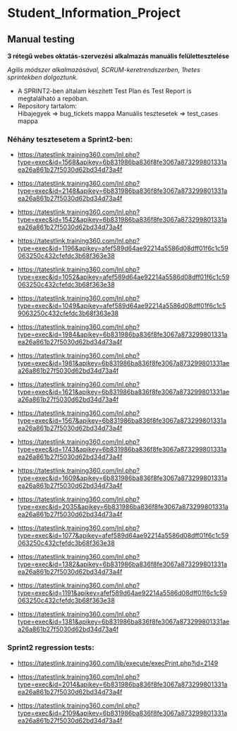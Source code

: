 # Student_Information_Project

## Manual testing

__3 rétegű webes oktatás-szervezési alkalmazás manuális felülettesztelése__  



*Agilis módszer alkalmazásával, SCRUM-keretrendszerben, 1hetes sprintekben dolgoztunk.*  

+ A SPRINT2-ben általam készített Test Plan és Test Report is megtalálható a repóban.
+ Repository tartalom:  
Hibajegyek  => bug_tickets mappa
Manuális tesztesetek  => test_cases mappa



### Néhány tesztesetem a Sprint2-ben:

+ https://tatestlink.training360.com/lnl.php?type=exec&id=1568&apikey=6b831986ba836f8fe3067a873299801331aea26a861b27f5030d62bd34d73a4f

+ https://tatestlink.training360.com/lnl.php?type=exec&id=2148&apikey=6b831986ba836f8fe3067a873299801331aea26a861b27f5030d62bd34d73a4f

+ https://tatestlink.training360.com/lnl.php?type=exec&id=1542&apikey=6b831986ba836f8fe3067a873299801331aea26a861b27f5030d62bd34d73a4f

+ https://tatestlink.training360.com/lnl.php?type=exec&id=1196&apikey=afef589d64ae92214a5586d08dff01f6c1c59063250c432cfefdc3b68f363e38

+ https://tatestlink.training360.com/lnl.php?type=exec&id=1052&apikey=afef589d64ae92214a5586d08dff01f6c1c59063250c432cfefdc3b68f363e38

+ https://tatestlink.training360.com/lnl.php?type=exec&id=1049&apikey=afef589d64ae92214a5586d08dff01f6c1c59063250c432cfefdc3b68f363e38

+ https://tatestlink.training360.com/lnl.php?type=exec&id=1984&apikey=6b831986ba836f8fe3067a873299801331aea26a861b27f5030d62bd34d73a4f

+ https://tatestlink.training360.com/lnl.php?type=exec&id=1981&apikey=6b831986ba836f8fe3067a873299801331aea26a861b27f5030d62bd34d73a4f

+ https://tatestlink.training360.com/lnl.php?type=exec&id=1621&apikey=6b831986ba836f8fe3067a873299801331aea26a861b27f5030d62bd34d73a4f

+ https://tatestlink.training360.com/lnl.php?type=exec&id=1567&apikey=6b831986ba836f8fe3067a873299801331aea26a861b27f5030d62bd34d73a4f

+ https://tatestlink.training360.com/lnl.php?type=exec&id=1743&apikey=6b831986ba836f8fe3067a873299801331aea26a861b27f5030d62bd34d73a4f

+ https://tatestlink.training360.com/lnl.php?type=exec&id=1609&apikey=6b831986ba836f8fe3067a873299801331aea26a861b27f5030d62bd34d73a4f

+ https://tatestlink.training360.com/lnl.php?type=exec&id=2035&apikey=6b831986ba836f8fe3067a873299801331aea26a861b27f5030d62bd34d73a4f

+ https://tatestlink.training360.com/lnl.php?type=exec&id=1077&apikey=afef589d64ae92214a5586d08dff01f6c1c59063250c432cfefdc3b68f363e38

+ https://tatestlink.training360.com/lnl.php?type=exec&id=1382&apikey=6b831986ba836f8fe3067a873299801331aea26a861b27f5030d62bd34d73a4f

+ https://tatestlink.training360.com/lnl.php?type=exec&id=1191&apikey=afef589d64ae92214a5586d08dff01f6c1c59063250c432cfefdc3b68f363e38

+ https://tatestlink.training360.com/lnl.php?type=exec&id=1381&apikey=6b831986ba836f8fe3067a873299801331aea26a861b27f5030d62bd34d73a4f

### Sprint2 regression tests:
+ https://tatestlink.training360.com/lib/execute/execPrint.php?id=2149

+ https://tatestlink.training360.com/lnl.php?type=exec&id=2014&apikey=6b831986ba836f8fe3067a873299801331aea26a861b27f5030d62bd34d73a4f     

+ https://tatestlink.training360.com/lnl.php?type=exec&id=2109&apikey=6b831986ba836f8fe3067a873299801331aea26a861b27f5030d62bd34d73a4f      
